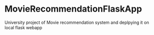 # MovieRecommendationFlaskApp
University project of Movie recommendation system and deplpying it on local flask webapp
